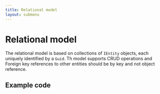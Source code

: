 ```yaml
---
title: Relational model
layout: submenu
---
```

# Relational model
The relational model is based on collections of `IEntity` objects, each uniquely identified by a `Guid`.
Th model supports CRUD operations and  Foreign key references to other entities should be by key and not object reference.



## Example code

```csharp

```
